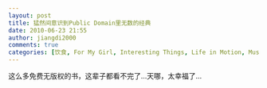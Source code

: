 ```yaml
---
layout: post
title: 猛然间意识到Public Domain里无数的经典
date: 2010-06-23 21:55
author: jiangdi2000
comments: true
categories: [饮食, For My Girl, Interesting Things, Life in Motion, Music, Music Of the Week, News, Photography, Think It Over, This is my life, Uncategorized, What is Happenning]
---
```

<div id="msgcns!C840C88DA912213B!2072" class="bvMsg">这么多免费无版权的书，这辈子都看不完了…天哪，太幸福了…</div>
